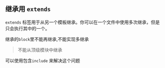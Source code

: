 ## 继承用 `extends` 
`extends` 标签用于从另一个模板继承。你可以在一个文件中使用多次继承，但是 只会执行其中的一个。


继承的`block`里不能再继承,不能实现多继承
> 不能从顶级模块中继承

可以使用包含`include` 来解决这个问题